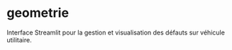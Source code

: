 # geometrie
Interface Streamlit pour la gestion et visualisation des défauts sur véhicule utilitaire.

